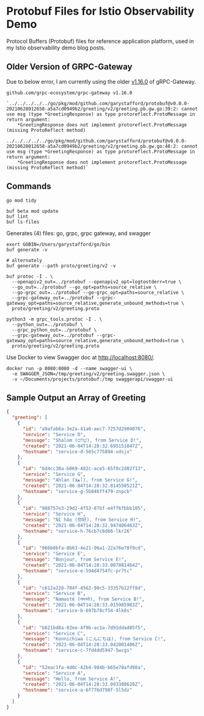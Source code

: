 # Protobuf Files for Istio Observability Demo

Protocol Buffers (Protobuf) files for reference application platform, used in my Istio observability demo blog posts.

## Older Version of GRPC-Gateway
Due to below error, I am currently using the older [v1.16.0](https://github.com/grpc-ecosystem/grpc-gateway/releases/tag/v1.16.0) of gRPC-Gateway.

```text
github.com/grpc-ecosystem/grpc-gateway v1.16.0
```

```text
`../../../../../go/pkg/mod/github.com/garystafford/protobuf@v0.0.0-20210628012658-a5a7cd0949b2/greeting/v2/greeting.pb.gw.go:39:2: cannot use msg (type *GreetingResponse) as type protoreflect.ProtoMessage in return argument:
	*GreetingResponse does not implement protoreflect.ProtoMessage (missing ProtoReflect method)

../../../../../go/pkg/mod/github.com/garystafford/protobuf@v0.0.0-20210628012658-a5a7cd0949b2/greeting/v2/greeting.pb.gw.go:48:2: cannot use msg (type *GreetingResponse) as type protoreflect.ProtoMessage in return argument:
	*GreetingResponse does not implement protoreflect.ProtoMessage (missing ProtoReflect method)`
```

## Commands

```shell
go mod tidy

buf beta mod update
buf lint
buf ls-files
```

Generates (4) files: go, grpc, grpc gateway, and swagger

```shell
exort GOBIN=/Users/garystafford/go/bin
buf generate -v

# alternately
buf generate --path proto/greeting/v2 -v

buf protoc -I . \
  --openapiv2_out=../protobuf --openapiv2_opt=logtostderr=true \
  --go_out=../protobuf --go_opt=paths=source_relative \
  --go-grpc_out=../protobuf --go-grpc_opt=paths=source_relative \
  --grpc-gateway_out=../protobuf --grpc-gateway_opt=paths=source_relative,generate_unbound_methods=true \
  proto/greeting/v2/greeting.proto
  
python3 -m grpc_tools.protoc -I . \
  --python_out=../protobuf \
  --grpc_python_out=../protobuf \
  --grpc-gateway_out=../protobuf --grpc-gateway_opt=paths=source_relative,generate_unbound_methods=true \
  proto/greeting/v2/greeting.proto

```

Use Docker to view Swagger doc at <http://localhost:8080/>.

```shell
docker run -p 8080:8080 -d --name swagger-ui \
  -e SWAGGER_JSON=/tmp/greeting/v2/greeting.swagger.json \
  -v ~/Documents/projects/protobuf:/tmp swaggerapi/swagger-ui
```

## Sample Output an Array of Greeting

```json
{
  "greeting": [
    {
      "id": "a9afab6a-3e2a-41a6-aec7-7257d2904076",
      "service": "Service D",
      "message": "Shalom (שָׁלוֹם), from Service D!",
      "created": "2021-06-04T14:28:32.695151047Z",
      "hostname": "service-d-565c775894-vdsjx"
    },
    {
      "id": "6d4cc38a-b069-482c-ace5-65f0c2d82713",
      "service": "Service G",
      "message": "Ahlan (أهلا), from Service G!",
      "created": "2021-06-04T14:28:32.814550521Z",
      "hostname": "service-g-5b846ff479-znpcb"
    },
    {
      "id": "988757e3-29d2-4f53-87bf-e4ff6fbbb105",
      "service": "Service H",
      "message": "Nǐ hǎo (你好), from Service H!",
      "created": "2021-06-04T14:28:32.947406463Z",
      "hostname": "service-h-76cb7c8d66-lkr26"
    },
    {
      "id": "966b0bfa-0b63-4e21-96a1-22a76e78f9cd",
      "service": "Service E",
      "message": "Bonjour, from Service E!",
      "created": "2021-06-04T14:28:33.007881464Z",
      "hostname": "service-e-594d4754fc-pr7tc"
    },
    {
      "id": "c612a228-704f-4562-90c5-33357b12ff8d",
      "service": "Service B",
      "message": "Namasté (नमस्ते), from Service B!",
      "created": "2021-06-04T14:28:33.015985983Z",
      "hostname": "service-b-697b78cf54-4lk8s"
    },
    {
      "id": "b621bd8a-02ee-4f9b-ac1a-7d91ddad85f5",
      "service": "Service C",
      "message": "Konnichiwa (こんにちは), from Service C!",
      "created": "2021-06-04T14:28:33.042001406Z",
      "hostname": "service-c-7fd4dd5947-5wcgs"
    },
    {
      "id": "52eac1fa-4d0c-42b4-984b-b65e70afd98a",
      "service": "Service A",
      "message": "Hello, from Service A!",
      "created": "2021-06-04T14:28:33.093380628Z",
      "hostname": "service-a-6f776d798f-5l5dz"
    }
  ]
}
```

